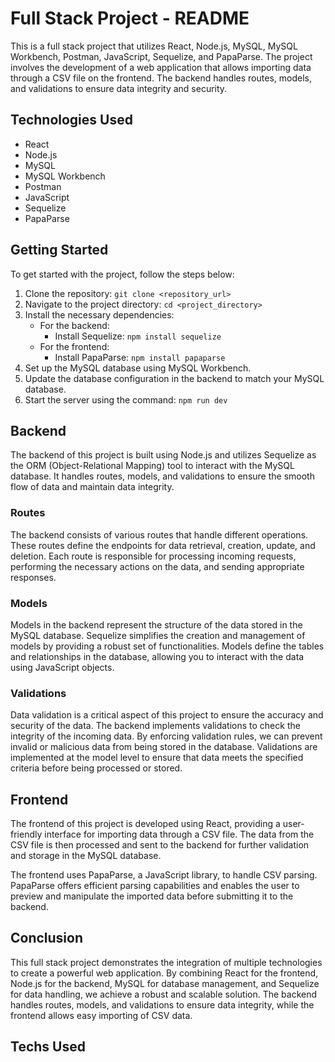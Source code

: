 # Full Stack Project - README

This is a full stack project that utilizes React, Node.js, MySQL, MySQL Workbench, Postman, JavaScript, Sequelize, and PapaParse. The project involves the development of a web application that allows importing data through a CSV file on the frontend. The backend handles routes, models, and validations to ensure data integrity and security.

## Technologies Used

- React
- Node.js
- MySQL
- MySQL Workbench
- Postman
- JavaScript
- Sequelize
- PapaParse

## Getting Started

To get started with the project, follow the steps below:

1. Clone the repository: `git clone <repository_url>`
2. Navigate to the project directory: `cd <project_directory>`
3. Install the necessary dependencies:
   - For the backend:
     - Install Sequelize: `npm install sequelize`
   - For the frontend:
     - Install PapaParse: `npm install papaparse`
4. Set up the MySQL database using MySQL Workbench.
5. Update the database configuration in the backend to match your MySQL database.
6. Start the server using the command: `npm run dev`

## Backend

The backend of this project is built using Node.js and utilizes Sequelize as the ORM (Object-Relational Mapping) tool to interact with the MySQL database. It handles routes, models, and validations to ensure the smooth flow of data and maintain data integrity.

### Routes

The backend consists of various routes that handle different operations. These routes define the endpoints for data retrieval, creation, update, and deletion. Each route is responsible for processing incoming requests, performing the necessary actions on the data, and sending appropriate responses.

### Models

Models in the backend represent the structure of the data stored in the MySQL database. Sequelize simplifies the creation and management of models by providing a robust set of functionalities. Models define the tables and relationships in the database, allowing you to interact with the data using JavaScript objects.

### Validations

Data validation is a critical aspect of this project to ensure the accuracy and security of the data. The backend implements validations to check the integrity of the incoming data. By enforcing validation rules, we can prevent invalid or malicious data from being stored in the database. Validations are implemented at the model level to ensure that data meets the specified criteria before being processed or stored.

## Frontend

The frontend of this project is developed using React, providing a user-friendly interface for importing data through a CSV file. The data from the CSV file is then processed and sent to the backend for further validation and storage in the MySQL database.

The frontend uses PapaParse, a JavaScript library, to handle CSV parsing. PapaParse offers efficient parsing capabilities and enables the user to preview and manipulate the imported data before submitting it to the backend.

## Conclusion

This full stack project demonstrates the integration of multiple technologies to create a powerful web application. By combining React for the frontend, Node.js for the backend, MySQL for database management, and Sequelize for data handling, we achieve a robust and scalable solution. The backend handles routes, models, and validations to ensure data integrity, while the frontend allows easy importing of CSV data.

## Techs Used
